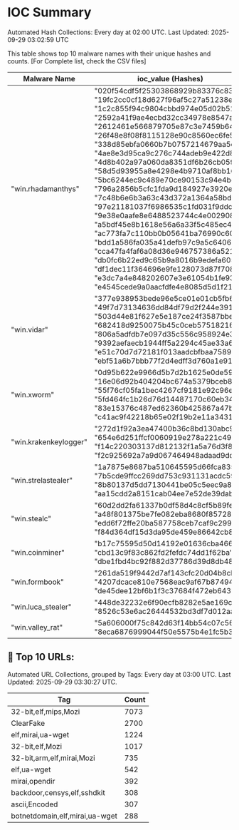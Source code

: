 # IOC Summary

Automated Hash Collections: Every day at 02:00 UTC. Last Updated: 2025-09-29 03:02:59 UTC

This table shows top 10 malware names with their unique hashes and counts. [For Complete list, check the CSV files]

| Malware Name | ioc_value (Hashes) | Count |
|--------------|--------------------|-------|
|  "win.rhadamanthys" |  "020f54cdf5f25303868929b83376c832"<br> "19fc2cc0cf18d627f96af5c27a51238e"<br> "1c2c855f94c9804cbbd974e05d02b513"<br> "2592a41f9ae4ecbd32cc34978e8547af"<br> "2612461e566879705e87c3e7459b64d9"<br> "26f48e8f08f8115128e90c8560ec6fe5"<br> "338d85ebfa0660b7b0757214679aa5c7"<br> "4ae8e3d95ca9c276c744adeb9e422d83"<br> "4d8b402a97a060da8351df6b26cb0598"<br> "58d5d93955a8e4298e4b9710af8bb166"<br> "5bc6244ec9c489e70ce90153c94e4bc1"<br> "796a2856b5cfc1fda9d184927e3920eb"<br> "7c48b6e6b3a63c43d372a1364a58bde0"<br> "97e21181037f6986535c1fd031f9ddc0"<br> "9e38e0aafe8e6488523744c4e002908c"<br> "a5bdf45e8b1618e56a6a33f5c485ec46"<br> "ac773fa7c110bb0b05641ba76990c609"<br> "bdd1a586fa035a41defb97c9a5c6406a"<br> "cca47fa4faf6a08d36e946757386a521"<br> "db0fc6b22ed9c65b9a8016b9edefa605"<br> "df1dec11f364696e9fe128073d87f708"<br> "e3dc7a4e848202607e3e61054b1fe933"<br> "e4545cede9a0aacfdfe4e8085d5d1f21" | 23 |
|  "win.vidar" |  "377e938953bede96e5ce01e01cb5fb68"<br> "49f7d73134636dd84df79d2f244e3919"<br> "503d44e81f627e5e187ce24f3587bbe3"<br> "682418d9250075b45c0ceb57518216ef"<br> "806a5adfdb7e097d35c556c958924e33"<br> "9392aefaecb1944ff5a2294c45ae33a6"<br> "e51c70d7d72181f013aadcbfbaa75892"<br> "ebf51a6b7bbb77f2d4edff3d760a1e91" | 8 |
|  "win.xworm" |  "0d95b622e9966d5b7d2b1625e0de594f"<br> "16e06d92b404204bc674a5379bceb823"<br> "55f76cf05fa1bec4267cf9181e92c96e"<br> "5fd464fc1b26d76d14487170c60eb34d"<br> "83e15376c487ed62360b425867a47b37"<br> "c41ac9f42218b65e02f19b2e11a34317" | 6 |
|  "win.krakenkeylogger" |  "272d1f92a3ea47400b36c8bd130abc9c"<br> "654e6d251ffcf0060919e278a221c490"<br> "f14c220303137d812132f1a5a76d3f8a"<br> "f2c925692a7a9d067464948adaad9dd1" | 4 |
|  "win.strelastealer" |  "1a7875e8687ba510645595d66fca835f"<br> "7b5cde9ffcc269dd753c931131acdc59"<br> "8b80137d5dd7130441be05c5eec9a8ad"<br> "aa15cdd2a8151cab04ee7e52de39dabb" | 4 |
|  "win.stealc" |  "60d2dd2fa61337b0df58d4c8cf5b89fe"<br> "a48f801375be7fe082eba8680f857287"<br> "edd6f72ffe20ba587758ceb7caf9c299"<br> "f84d364df15d3da95de459e86642cb83" | 4 |
|  "win.coinminer" |  "b17c75595d50d14192e01636cba46682"<br> "cbd13c9f83c862fd2fefdc74dd1f62ba"<br> "dbe1fbd4bc92f882d37786d39d8db480" | 3 |
|  "win.formbook" |  "261da519f9442d7af143cfc20d04b8cb"<br> "4207dcace810e7568eac9af67b87494c"<br> "de45dee12bf6b1f3c37684f472eb6433" | 3 |
|  "win.luca_stealer" |  "448de32232e6f90ecfb8282e5ae169cf"<br> "8526c53e6ac26444532bd3df7d012aa2" | 2 |
|  "win.valley_rat" |  "5a606000f75c842d63f14bb54c07c56e"<br> "8eca6876999044f50e5575b4e1fc5b39" | 2 |

<!-- url_summary_start -->
## 🔗 Top 10 URLs:

Automated URL Collections, grouped by Tags: Every day at 03:00 UTC. Last Updated: 2025-09-29 03:30:27 UTC.

| Tag | Count |
|-----|-------|
| 32-bit,elf,mips,Mozi | 7073 |
| ClearFake | 2700 |
| elf,mirai,ua-wget | 1224 |
| 32-bit,elf,Mozi | 1017 |
| 32-bit,arm,elf,mirai,Mozi | 735 |
| elf,ua-wget | 542 |
| mirai,opendir | 392 |
| backdoor,censys,elf,sshdkit | 308 |
| ascii,Encoded | 307 |
| botnetdomain,elf,mirai,ua-wget | 288 |
<!-- url_summary_end -->
